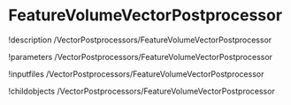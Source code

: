 <!-- MOOSE Documentation Stub: Remove this when content is added. -->

# FeatureVolumeVectorPostprocessor
!description /VectorPostprocessors/FeatureVolumeVectorPostprocessor

!parameters /VectorPostprocessors/FeatureVolumeVectorPostprocessor

!inputfiles /VectorPostprocessors/FeatureVolumeVectorPostprocessor

!childobjects /VectorPostprocessors/FeatureVolumeVectorPostprocessor
